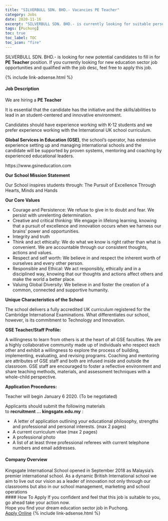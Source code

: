 ```yaml
---
title: "SILVERBULL SDN. BHD.- Vacancies PE Teacher" 
category: Jobs 
date: 2020-11-16 
excerpt: "SILVERBULL SDN. BHD.- is currently looking for suitable person to fill in the PE Teacher which positioned at Puchong" 
tags: [Puchong] 
toc: true 
toc_label: TOC 
toc_icon: "fire" 
--- 
```


<p>SILVERBULL SDN. BHD.- is looking for new potential candidates to fill in for <b>PE Teacher</b> position. If you currently looking for new education sector job opportunities and qualified with the job desc, feel free to apply this job.
</p>{% include link-adsense.html %} 
 <div><div><div><h4>Job Description</h4></div></div><div><div><span><div><p>We are hiring a <strong>PE Teacher</strong>&#160;</p><p>It is essential that the candidate has the initiative and the skills/abilities to lead in an student-centered and innovative environment.</p><p>Candidates should have experience working with K-12 students and we prefer experience working with the International UK school curriculum.</p><p><strong>Global Services in Education (GSE)</strong>, the school&#8217;s operator, has extensive experience setting up and managing international schools and the candidate will be supported by proven systems, mentoring and coaching by experienced educational leaders.</p><p>https://www.gsineducation.com</p><p><strong>Our School Mission Statement</strong></p><p>Our School inspires students through: The Pursuit of Excellence Through Hearts, Minds and Hands</p><p><strong>Our Core Values</strong></p><ul><li>Courage and Persistence: We refuse to give in to doubt and fear. We persist with unrelenting determination.</li><li>Creative and critical thinking: We engage in lifelong learning, knowing that a pursuit of excellence and innovation occurs when we harness our brains&#8217; power and opportunities.</li><li>Integrity and truth</li><li>Think and act ethically: We do what we know is right rather than what is convenient. We are accountable through our consistent thoughts, actions and values.</li><li>Respect and self worth: We believe in and respect the inherent worth of ourselves and every other person.</li><li>Responsible and Ethical: We act responsibly, ethically and in a disciplined way, knowing that our thoughts and actions affect others and make the world a better place.</li><li>Valuing Global Diversity: We believe in and foster the creation of a common, connected and supportive humanity.</li></ul><p><strong>Unique Characteristics of the School</strong></p><p>The school delivers a fully accredited UK curriculum registered for the Cambridge International Examinations. What differentiates our school, however, is its commitment to Technology and Innovation.</p><p><strong>GSE Teacher/Staff Profile:</strong></p><p>A willingness to learn from others is at the heart of all GSE faculties. We are a highly collaborative community made up of individuals who respect each other and exhibit a willingness to explore the process of building, implementing, evaluating, and revising programs. Coaching and mentoring are attributes of GSE staff and both are infused inside and outside the classroom. GSE staff are encouraged to foster a reflective environment and share teaching methods, materials, and assessment techniques with a whole-child perspective.</p><p><strong>Application Procedures:</strong></p><p>Teacher will begin January 6 2020. (To be negotiated)</p><p>Applicants should submit the following materials to&#160;<strong>recruitment&#160;...&#160;kingsgate.edu.my</strong>&#160;:</p><ul><li>&#160;A letter of application outlining your educational philosophy, strengths and professional and personal interests. (max 2 pages)</li><li>A current curriculum vitae (max 2 pages)</li><li>A professional photo</li><li>A list of at least three professional referees with current telephone numbers and email addresses.</li></ul></div></span></div></div></div> 
<div><div><div><h4>Company Overview</h4></div></div><div><div><span><div><div>Kingsgate International School opened in September 2018 as Malaysia&#8217;s premier international school. As a dynamic British International school we aim to live out our vision as a leader of innovation not only through our classrooms but also in our school management, marketing and school operations</div></div></span></div></div></div> 
#### How To Apply 
If you confident and feel that this job is suitable to you, go ahead take your action now. <br/> 
Hope you find your dream education sector job in Puchong. <br/> 
<a href="https://www.jobstreet.com.my/en/job/pe-teacher-4424694?jobId=jobstreet-my-job-4424694&sectionRank=17&token=0~89a5f92b-ced3-4436-88bb-1715de411ece&fr=SRP%20View%20In%20New%20Ta" class="btn btn--info" target="_blank" rel="nofollow noopenner">Apply Online</a> 
{% include link-adsense.html %} 